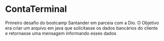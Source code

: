 # ContaTerminal

Primeiro desafio do bootcamp Santander em parceia com a Dio. O Objetivo era criar um arquivo em java que solicitasse os dados bancários do cliente  e retornasse uma mensagem informando esses dados
